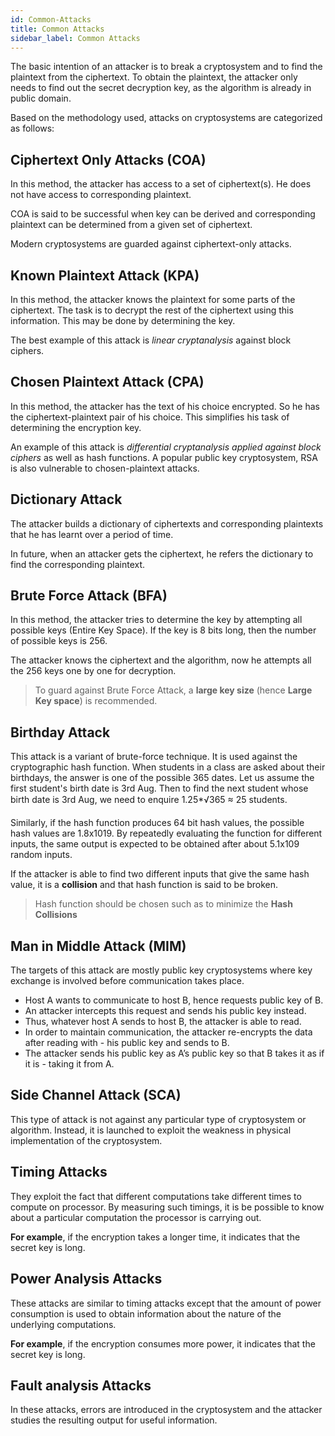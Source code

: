 ```yaml
---
id: Common-Attacks
title: Common Attacks
sidebar_label: Common Attacks
---
```


The basic intention of an attacker is to break a cryptosystem and to find the plaintext from the ciphertext. To obtain the plaintext, the attacker only needs to find out the secret decryption key, as the algorithm is already in public domain.


Based on the methodology used, attacks on cryptosystems are categorized as follows:

## Ciphertext Only Attacks (COA)

In this method, the attacker has access to a set of ciphertext(s). He does not have access to corresponding plaintext. 

COA is said to be successful when key can be derived and corresponding plaintext can be determined from a given set of ciphertext.

Modern cryptosystems are guarded against ciphertext-only attacks.

## Known Plaintext Attack (KPA)

In this method, the attacker knows the plaintext for some parts of the ciphertext. The task is to decrypt the rest of the ciphertext using this information. This may be done by determining the key. 

The best example of this attack is _linear cryptanalysis_ against block ciphers.

## Chosen Plaintext Attack (CPA)

In this method, the attacker has the text of his choice encrypted. So he has the ciphertext-plaintext pair of his choice. This simplifies his task of determining the encryption key. 

An example of this attack is _differential cryptanalysis applied against block ciphers_ as well as hash functions. A popular public key cryptosystem, RSA is also vulnerable to chosen-plaintext attacks.

## Dictionary Attack

The attacker builds a dictionary of ciphertexts and corresponding plaintexts that he has learnt over a period of time.

In future, when an attacker gets the ciphertext, he refers the dictionary to find the corresponding plaintext.

## Brute Force Attack (BFA)

In this method, the attacker tries to determine the key by attempting all possible keys (Entire Key Space). If the key is 8 bits long, then the number of possible keys is 256.

The attacker knows the ciphertext and the algorithm, now he attempts all the 256 keys one by one for decryption.

> To guard against Brute Force Attack, a **large key size** (hence **Large Key space**) is recommended.

## Birthday Attack

This attack is a variant of brute-force technique. It is used against the cryptographic hash function. When students in a class are asked about their birthdays, the answer is one of the possible 365 dates. Let us assume the first student's birth date is 3rd Aug. Then to find the next student whose birth date is 3rd Aug, we need to enquire 1.25*√365 ≈ 25 students.

Similarly, if the hash function produces 64 bit hash values, the possible hash values are 1.8x1019. By repeatedly evaluating the function for different inputs, the same output is expected to be obtained after about 5.1x109 random inputs.

If the attacker is able to find two different inputs that give the same hash value, it is a **collision** and that hash function is said to be broken.

> Hash function should be chosen such as to minimize the **Hash Collisions**

## Man in Middle Attack (MIM)

The targets of this attack are mostly public key cryptosystems where key exchange is involved before communication takes place.

- Host A wants to communicate to host B, hence requests public key of B.
- An attacker intercepts this request and sends his public key instead.
- Thus, whatever host A sends to host B, the attacker is able to read.
- In order to maintain communication, the attacker re-encrypts the data after reading with - his public key and sends to B.
- The attacker sends his public key as A’s public key so that B takes it as if it is - taking it from A.


## Side Channel Attack (SCA) 

This type of attack is not against any particular type of cryptosystem or algorithm. Instead, it is launched to exploit the weakness in physical implementation of the cryptosystem.

## Timing Attacks

They exploit the fact that different computations take different times to compute on processor. By measuring such timings, it is be possible to know about a particular computation the processor is carrying out. 

**For example**, if the encryption takes a longer time, it indicates that the secret key is long.

## Power Analysis Attacks

These attacks are similar to timing attacks except that the amount of power consumption is used to obtain information about the nature of the underlying computations.

**For example**, if the encryption consumes more power, it indicates that the secret key is long.

## Fault analysis Attacks

In these attacks, errors are introduced in the cryptosystem and the attacker studies the resulting output for useful information.
